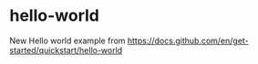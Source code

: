 # hello-world
New Hello world example from https://docs.github.com/en/get-started/quickstart/hello-world
